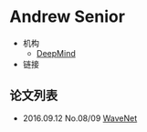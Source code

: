 # Andrew Senior

- 机构
  - [DeepMind](../Institutions/DeepMind.md)
- 链接

## 论文列表

- 2016.09.12 No.08/09 [WaveNet](../Models/TTS3_Vocoder/2016.09.12_WaveNet.md)